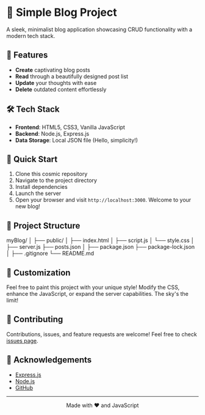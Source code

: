 # 🚀 Simple Blog Project

A sleek, minimalist blog application showcasing CRUD functionality with a modern tech stack.

## 🌟 Features

- **Create** captivating blog posts
- **Read** through a beautifully designed post list
- **Update** your thoughts with ease
- **Delete** outdated content effortlessly

## 🛠️ Tech Stack

- **Frontend**: HTML5, CSS3, Vanilla JavaScript
- **Backend**: Node.js, Express.js
- **Data Storage**: Local JSON file (Hello, simplicity!)

## 🚀 Quick Start

1. Clone this cosmic repository
2. Navigate to the project directory
3. Install dependencies
4. Launch the server
5. Open your browser and visit `http://localhost:3000`. Welcome to your new blog!

## 🌈 Project Structure
myBlog/
│
├── public/
│   ├── index.html
│   ├── script.js
│   └── style.css
│
├── server.js
├── posts.json
│
├── package.json
├── package-lock.json
│
├── .gitignore
└── README.md

## 🎨 Customization

Feel free to paint this project with your unique style! Modify the CSS, enhance the JavaScript, or expand the server capabilities. The sky's the limit!

## 🤝 Contributing

Contributions, issues, and feature requests are welcome! Feel free to check [issues page](https://github.com/your-username/simple-blog-project/issues).


## 🙏 Acknowledgements

- [Express.js](https://expressjs.com/)
- [Node.js](https://nodejs.org/)
- [GitHub](https://github.com/)

---

<p align="center">Made with ❤️ and JavaScript</p>